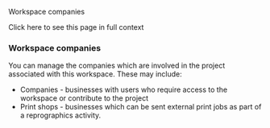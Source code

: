 Workspace companies

Click here to see this page in full context

###  Workspace companies

You can manage the companies which are involved in the project associated with
this workspace. These may include:

  * Companies - businesses with users who require access to the workspace or contribute to the project 
  * Print shops - businesses which can be sent external print jobs as part of a reprographics activity. 

